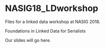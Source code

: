 # NASIG18_LDworkshop
Files for a linked data workshop at NASIG 2018.

Foundations in Linked Data for Serialists

Our slides will go here. 

